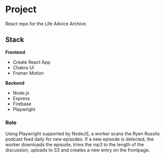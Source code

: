 # Project

React repo for the Life Advice Archive.

## Stack

**Frontend**
- Create React App
- Chakra UI
- Framer Motion

**Backend**
- Node.js
- Express
- Firebase
- Playwright

### Role

Using Playwright supported by NodeJS, a worker scans the Ryen Russilo podcast feed daily for new episodes. If a new episode is detected, the worker downloads the episode, trims the mp3 to the length of the discussion, uploads to S3 and creates a new entry on the frontpage.
